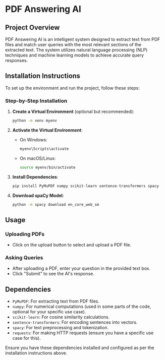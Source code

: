 # PDF Answering AI

## Project Overview
PDF Answering AI is an intelligent system designed to extract text from PDF files and match user queries with the most relevant sections of the extracted text. The system utilizes natural language processing (NLP) techniques and machine learning models to achieve accurate query responses.

## Installation Instructions
To set up the environment and run the project, follow these steps:

### Step-by-Step Installation
1. **Create a Virtual Environment** (optional but recommended):
   ```bash
   python -m venv myenv
   ```

2. **Activate the Virtual Environment**:
   - On Windows:
     ```bash
     myenv\Scripts\activate
     ```
   - On macOS/Linux:
     ```bash
     source myenv/bin/activate
     ```

3. **Install Dependencies**:
   ```bash
   pip install PyMuPDF numpy scikit-learn sentence-transformers spacy requests
   ```

4. **Download spaCy Model**:
   ```bash
   python -m spacy download en_core_web_sm
   ```

## Usage
### Uploading PDFs
- Click on the upload button to select and upload a PDF file.

### Asking Queries
- After uploading a PDF, enter your question in the provided text box.
- Click "Submit" to see the AI's response.

## Dependencies
- `PyMuPDF`: For extracting text from PDF files.
- `numpy`: For numerical computations (used in some parts of the code, optional for your specific use case).
- `scikit-learn`: For cosine similarity calculations.
- `sentence-transformers`: For encoding sentences into vectors.
- `spacy`: For text preprocessing and tokenization.
- `requests`: For making HTTP requests (ensure you have a specific use case for this).

Ensure you have these dependencies installed and configured as per the installation instructions above.
